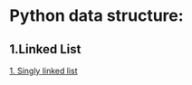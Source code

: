# Python data structure:

## 1.Linked List
[1. Singly linked list](Linked_List/Singly_Linked_List.py.ipynb)
